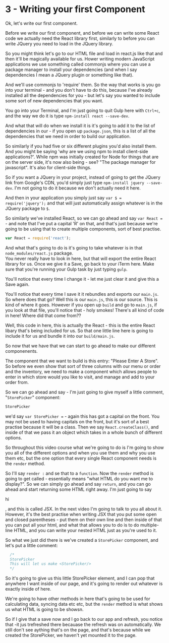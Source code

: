 # 3 - Writing your first Component

Ok, let's write our first component.

Before we write our first component, and before we can write some React code we actually need the React library first, similarly to before you can write JQuery you need to load in the JQuery library.

So you might think let's go to our HTML file and load in react.js like that and then it'll be magically available for us.  Hower writing modern JavaScript applications we use something called commonjs where you can use a package manager to install your dependencies (and when I say dependencies I mean a JQuery plugin or something like that).

And we'll use commonjs to 'require' them.  So the way that works is you go into your terminal - and you don't have to do this, because I've already installed all the dependencies for you - but let's say you wanted to include some sort of new dependencies that you want.

You go into your Terminal, and I'm just going to quit Gulp here with `Ctrl+c`, and the way we do it is type `npm-install react --save-dev`.  

And what that will do when we install it is it's going to add it to the list of dependencies in our - if you open up `package.json`, this is a list of all the dependencies that we need in order to build our application.

So similarly if you had five or six different plugins you'd also install them.  And you might be saying 'why are we using npm to install client-side applications?'.  While npm was initially created for Node for things that are on the server side, it's now also being - see?  "The package manager for javascript".  It's also for client-side things.

So if you want a JQuery in your project, instead of going to get the JQuery link from Google's CDN, you'd simply just type `npm-install jquery --save-dev`.  I'm not going to do it because we don't actually need it here.

And then in your application you simply just say `var $ = require('jquery');` and that will just automatically assign whatever is in the JQuery package to `$`. 

So similarly we've installed React, so we can go ahead and say `var React =`  - and note that I've put a capital 'R' on that, and that's just because we're going to be using that to create multiple components, sort of best practise.


```javascript
var React = require('react');
```

And what that's going to do is it's going to take whatever is in that `node_modules/react.js` package.  
You never really have to look in here, but that will export the entire React library for us.  Once we give it a Save, go back to your iTerm here.  Make sure that you're running your Gulp task by just typing `gulp`.  

You'll notice that every time I change it - let me just clear it and give this a Save again.

You'll notice that every time I save it it rebundles and exports our `main.js`.  So where does that go?  Well this is our `main.js`, this is our source.  This is kind of where it goes.  However if you open up `build` and go to `main.js`, if you look at that file, you'll notice that - holy smokes!  There's all kind of code in here!  Where did that come from??

Well, this code in here, this is actually the React - this is the entire React libary that's being included for us.  So that one little line here is going to include it for us and bundle it into our `build/main.js`. 

So now that we have that we can start to go ahead to make our different componenents.  

The component that we want to build is this entry: "Please Enter A Store".  So before we even show that sort of three columns with our menu or order and the inventory, we need to make a component which allows people to enter in which store would you like to visit, and manage and add to your order from.

So we can go ahead and say - I'm just going to give myself a little comment, "`StorePicker`" component:


```javascript
StorePicker

```

we'd say `var StorePicker =` - again this has got a capital on the front.  You may not be used to having capitals on the front, but it's sort of a best practise because it will be a class.  Then we say `React.createClass()`, and inside of that we pass it an object which takes in a whole bunch of different options.  

So throughout this video course what we're going to do is I'm going to show you all of the different options and when you use them and why you use them etc, but the one option that every single React component needs is the `render` method.

So I'll say `render :` and se that to a `function`.  Now the `render` method is going to get called - essentially means "what HTML do you want me to display?".  So we can simply go ahead and say `return`, and you can go ahead and start returning some HTML right away.  I'm just going to say <p>hi</p>, and this is called JSX.  In the next video I'm going to talk to you all about it.  However, it's the best practise when writing JSX that you put some open and closed parentheses - put them on their own line and then inside of that you can put all your html, and what that allows you to do is to do multiple-line HTML, and you can write your nested HTML just as you're used to it.  

So what we just did there is we've created a `StorePicker` component, and let's put a little comment:

```javascript
  /*
  StorePicker
  This will let us make <StorePicker/>
  */
```

So it's going to give us this little StorePicker element, and I can pop that anywhere I want inside of our page, and it's going to render out whatever is exactly inside of here.  

We're going to have other methods in here that's going to be used for calculating data, syncing data etc etc, but the `render` method is what shows us what HTML is going to be showsn.

So if I give that a save now and I go back to our app and refresh, you notice that -it jus trefreshed there becauase the refresh was on automatically.  We still don't see aything that's on the page, and that's because while we created the StorePicker, we haven't yet mounted it to the page.